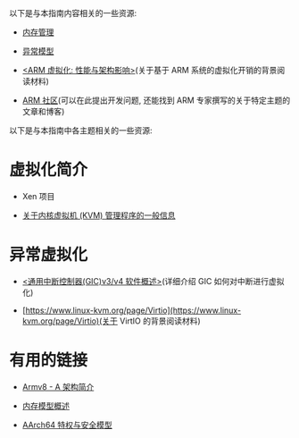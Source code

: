 
以下是与本指南内容相关的一些资源:

- [内存管理](https://developer.arm.com/documentation/101811/latest)

- [异常模型](https://developer.arm.com/documentation/102412/latest)

- [<ARM 虚拟化: 性能与架构影响>](http://www.cs.columbia.edu/~cdall/pubs/isca2016-dall.pdf)(关于基于 ARM 系统的虚拟化开销的背景阅读材料)

- [ARM 社区](https://community.arm.com/?_ga=2.62774511.2110475999.1543222480-958491181.1541088081)(可以在此提出开发问题, 还能找到 ARM 专家撰写的关于特定主题的文章和博客)

以下是与本指南中各主题相关的一些资源:

# 虚拟化简介

- Xen 项目

- [关于内核虚拟机 (KVM) 管理程序的一般信息](http://https//www.linux-kvm.org)

# 异常虚拟化

- [<通用中断控制器(GIC)v3/v4 软件概述>](https://developer.arm.com/documentation/dai0492/latest)(详细介绍 GIC 如何对中断进行虚拟化)

- [https://www.linux-kvm.org/page/Virtio](https://www.linux-kvm.org/page/Virtio)(关于 VirtIO 的背景阅读材料)

# 有用的链接

- [Armv8 - A 架构简介](https://training.developer.arm.com/topics/33842)

- [内存模型概述](https://training.developer.arm.com/contents/394202)

- [AArch64 特权与安全模型](https://training.developer.arm.com/contents/393761)
